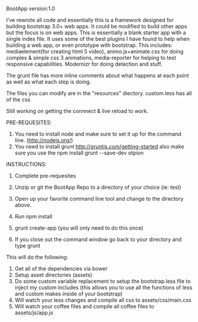 
BootApp
version:1.0

I've rewrote all code and essentially this is a framework designed for building bootstrap  3.0+ web apps. It could be modified to build
other apps but the focus is on web apps. This is essentially a blank starter app with a single index file. It uses some of the
best plugins I have found to help when building a web app, or even prototype with bootstrap. This includes:
mediaelement(for creating html 5 video), animo.js+animate.css for doing complex & simple css 3 animations, media-reporter
for helping to test responsive capabilities. Modernizr for doing detection and stuff.

The grunt file has more inline comments about what happens at each point as well as what each step is doing.

The files you can modify are in the "resources" diectory. custom.less has all of the css


Still working on getting the connnect & live reload to work.


PRE-REQUESITES:
1. You need to install node and make sure to set it up for the command line. (http://nodejs.org/)
3. You need to install grunt http://gruntjs.com/getting-started also make sure you use the npm install grunt --save-dev otpion



INSTRUCTIONS:
1. Complete pre-requesites
2. Unzip or git the BootApp Repo to a directory of your choice (ie: test)
3. Open up your favorite command line tool and change to the directory above.
4. Run npm install
4. grunt create-app (you will only need to do this once)

5. If you close out the command window go back to your directory and type grunt 


This will do the following:

1. Get all of the dependencies via bower
2. Setup asset directories (assets)
3. Do some custom variable replacement to setup the bootstrap.less file to inject my custom includes (this allows you to use all the functions of less and custom makes inside of your bootstrap)
4. Will watch your less changes and compile all css to assets/css/main.css
5. Will watch your coffee files and compile all coffee files to assets/js/app.js